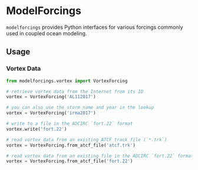 # ModelForcings

`modelforcings` provides Python interfaces for various forcings commonly used in coupled ocean modeling.

## Usage

### Vortex Data

```python
from modelforcings.vortex import VortexForcing

# retrieve vortex data from the Internet from its ID
vortex = VortexForcing('AL112017')

# you can also use the storm name and year in the lookup
vortex = VortexForcing('irma2017')

# write to a file in the ADCIRC `fort.22` format
vortex.write('fort.22')

# read vortex data from an existing ATCF track file (`*.trk`)
vortex = VortexForcing.from_atcf_file('atcf.trk')

# read vortex data from an existing file in the ADCIRC `fort.22` format
vortex = VortexForcing.from_atcf_file('fort.22')
```
